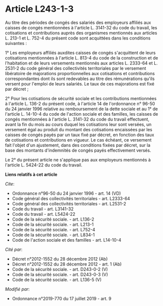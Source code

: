# Article L243-1-3

Au titre des périodes de congés des salariés des employeurs affiliés aux caisses de congés mentionnées à l'article L. 3141-32
du code du travail, les cotisations et contributions auprès des organismes mentionnés aux articles L. 213-1 et L. 752-4 du
présent code sont acquittées dans les conditions suivantes :

1° Les employeurs affiliés auxdites caisses de congés s'acquittent de leurs cotisations mentionnées à l'article L. 813-4 du
code de la construction et de l'habitation et de leurs versements mentionnés aux articles L. 2333-64 et L. 2531-2 du code
général des collectivités territoriales par le versement libératoire de majorations proportionnelles aux cotisations et
contributions correspondantes dont ils sont redevables au titre des rémunérations qu'ils versent pour l'emploi de leurs
salariés. Le taux de ces majorations est fixé par décret ;

2° Pour les cotisations de sécurité sociale et les contributions mentionnées à l'article L. 136-2 du présent code, à
l'article 14 de l'ordonnance n° 96-50 du 24 janvier 1996 relative au remboursement de la dette sociale et au 1° de l'article
L. 14-10-4 du code de l'action sociale et des familles, les caisses de congés mentionnées à l'article L. 3141-32 du code du
travail effectuent, avant la fin du mois au cours duquel les cotisations leur sont versées, un versement égal au produit du
montant des cotisations encaissées par les caisses de congés payés par un taux fixé par décret, en fonction des taux de
cotisations et contributions en vigueur. Le cas échéant, ce versement fait l'objet d'un ajustement, dans des conditions
fixées par décret, sur la base des montants d'indemnités de congés payés effectivement versés.

Le 2° du présent article ne s'applique pas aux employeurs mentionnés à l'article L. 5424-22 du code du travail.

**Liens relatifs à cet article**

_Cite_:

  - Ordonnance n°96-50 du 24 janvier 1996 - art. 14 (VD)
  - Code général des collectivités territoriales - art. L2333-64
  - Code général des collectivités territoriales - art. L2531-2
  - Code du travail - art. L3141-32
  - Code du travail - art. L5424-22
  - Code de la sécurité sociale. - art. L136-2
  - Code de la sécurité sociale. - art. L213-1
  - Code de la sécurité sociale. - art. L752-4
  - Code de la sécurité sociale. - art. L834-1
  - Code de l'action sociale et des familles - art. L14-10-4

_Cité par_:

  - Décret n°2012-1552 du 28 décembre 2012 (Ab)
  - Décret n°2012-1552 du 28 décembre 2012 - art. 1 (Ab)
  - Code de la sécurité sociale. - art. D243-0-2 (V)
  - Code de la sécurité sociale. - art. D243-0-3 (V)
  - Code de la sécurité sociale. - art. L136-5 (V)

_Modifié par_:

  - Ordonnance n°2019-770 du 17 juillet 2019 - art. 9

